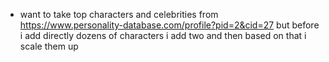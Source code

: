 - want to take top characters and celebrities from https://www.personality-database.com/profile?pid=2&cid=27 
but before i add directly dozens of characters i add two and then based on that i scale them up